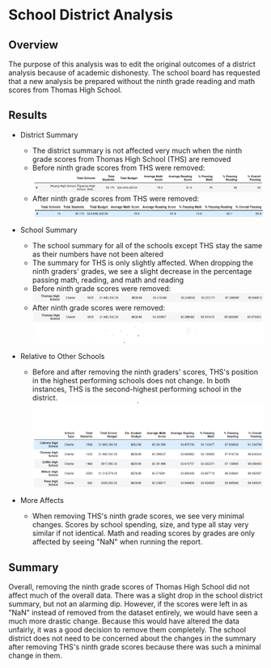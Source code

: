 # School District Analysis

## Overview
The purpose of this analysis was to edit the original outcomes of a district analysis because of academic dishonesty. The school board has requested that a new analysis be prepared without the ninth grade reading and math scores from Thomas High School.

## Results
- District Summary
  - The district summary is not affected very much when the ninth grade scores from Thomas High School (THS) are removed
  - Before ninth grade scores from THS were removed: ![before_district_summary.png](Resources/before_district_summary.png)
  - After ninth grade scores from THS were removed: ![after_district_summary.png](Resources/after_district_summary.png)

- School Summary
  - The school summary for all of the schools except THS stay the same as their numbers have not been altered
  - The summary for THS is only slightly affected. When dropping the ninth graders' grades, we see a slight decrease in the percentage passing math, reading, and math and reading
  - Before ninth grade scores were removed: ![thomas_before.png](Resources/thomas_before.png)
  - After ninth grade scores were removed: ![thomas_after.png](Resources/thomas_after.png)

- Relative to Other Schools
  - Before and after removing the ninth graders' scores, THS's position in the highest performing schools does not change. In both instances, THS is the second-highest performing school in the district. ![school_preformance.png](Resources/school_performance.png)

- More Affects
   - When removing THS's ninth grade scores, we see very minimal changes. Scores by school spending, size, and type all stay very similar if not identical. Math and reading scores    by grades are only affected by seeing "NaN" when running the report.

## Summary
Overall, removing the ninth grade scores of Thomas High School did not affect much of the overall data. There was a slight drop in the school district summary, but not an alarming dip. However, if the scores were left in as "NaN" instead of removed from the dataset entirely, we would have seen a much more drastic change. Because this would have altered the data unfairly, it was a good decision to remove them completely. The school district does not need to be concerned about the changes in the summary after removing THS's ninth grade scores because there was such a minimal change in them.
